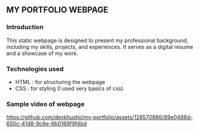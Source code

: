 ## MY PORTFOLIO WEBPAGE

### Introduction
This static webpage is designed to present my professional background, including my skills, projects, and experiences. It serves as a digital resume and a showcase of my work.
### Technologies used

- HTML : for structuring  the webpage
- CSS : for styling (I used very basics of css)

### Sample video of webpage
https://github.com/devkhushii/my-portfolio/assets/128570886/89e0486d-650c-41d8-9c6e-6b0169f9f4bd

